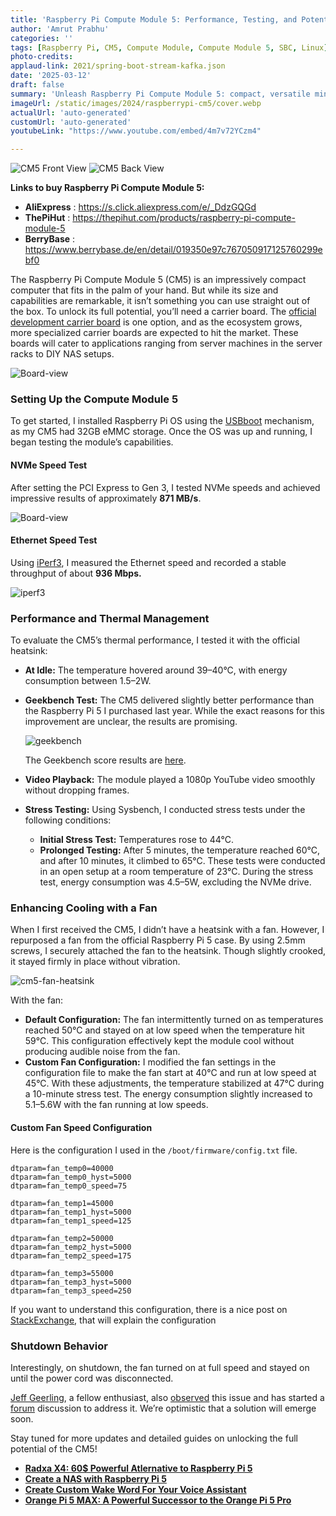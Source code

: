 ```yaml
---
title: 'Raspberry Pi Compute Module 5: Performance, Testing, and Potential'
author: 'Amrut Prabhu'
categories: ''
tags: [Raspberry Pi, CM5, Compute Module, Compute Module 5, SBC, Linux]
photo-credits:
applaud-link: 2021/spring-boot-stream-kafka.json
date: '2025-03-12'
draft: false
summary: 'Unleash Raspberry Pi Compute Module 5: compact, versatile mini-computer for high-speed storage, DIY NAS, and innovative projects.'
imageUrl: /static/images/2024/raspberrypi-cm5/cover.webp
actualUrl: 'auto-generated'
customUrl: 'auto-generated'
youtubeLink: "https://www.youtube.com/embed/4m7v72YCzm4"

---
```

<TOCInline toc={props.toc} asDisclosure />  


<div class="image-flex">
  <img src="/static/images/2024/raspberrypi-cm5/cm5-front.webp" alt="CM5 Front View" />
  <img src="/static/images/2024/raspberrypi-cm5/cm5-back.webp" alt="CM5 Back View" />
</div>



**Links to buy Raspberry Pi Compute Module 5:**
- **AliExpress** : https://s.click.aliexpress.com/e/_DdzGQGd
- **ThePiHut** : https://thepihut.com/products/raspberry-pi-compute-module-5
- **BerryBase** : https://www.berrybase.de/en/detail/019350e97c767050917125760299ebf0


The Raspberry Pi Compute Module 5 (CM5) is an impressively compact computer that fits in the palm of your hand. But while its size and capabilities are remarkable, it isn’t something you can use straight out of the box. To unlock its full potential, you’ll need a carrier board. The [official development carrier board](https://www.raspberrypi.com/products/compute-module-5-io-board/) is one option, and as the ecosystem grows, more specialized carrier boards are expected to hit the market. These boards will cater to applications ranging from server machines in the server racks to DIY NAS setups.

![Board-view](/static/images/2024/raspberrypi-cm5/io-board.webp)

### Setting Up the Compute Module 5

To get started, I installed Raspberry Pi OS using the [USBboot](https://github.com/raspberrypi/usbboot) mechanism, as my CM5 had 32GB eMMC storage. Once the OS was up and running, I began testing the module’s capabilities.

#### NVMe Speed Test

After setting the PCI Express to Gen 3, I tested NVMe speeds and achieved impressive results of approximately **871 MB/s**.

![Board-view](/static/images/2024/raspberrypi-cm5/nvme.webp)

#### Ethernet Speed Test

Using [iPerf3](https://iperf.fr/), I measured the Ethernet speed and recorded a stable throughput of about **936 Mbps.**

![iperf3](/static/images/2024/raspberrypi-cm5/iperf3.webp)

### Performance and Thermal Management

To evaluate the CM5’s thermal performance, I tested it with the official heatsink:

-   **At Idle:** The temperature hovered around 39–40°C, with energy consumption between 1.5–2W.
-   **Geekbench Test:** The CM5 delivered slightly better performance than the Raspberry Pi 5 I purchased last year. While the exact reasons for this improvement are unclear, the results are promising.

    ![geekbench](/static/images/2024/raspberrypi-cm5/geekbench.webp)  

    The Geekbench score results are [here](https://browser.geekbench.com/v6/cpu/compare/9221730).
-   **Video Playback:** The module played a 1080p YouTube video smoothly without dropping frames.
-   **Stress Testing:** Using Sysbench, I conducted stress tests under the following conditions:
    -   **Initial Stress Test:** Temperatures rose to 44°C.
    -   **Prolonged Testing:** After 5 minutes, the temperature reached 60°C, and after 10 minutes, it climbed to 65°C. These tests were conducted in an open setup at a room temperature of 23°C. During the stress test, energy consumption was 4.5–5W, excluding the NVMe drive.

### Enhancing Cooling with a Fan

When I first received the CM5, I didn’t have a heatsink with a fan. However, I repurposed a fan from the official Raspberry Pi 5 case. By using 2.5mm screws, I securely attached the fan to the heatsink. Though slightly crooked, it stayed firmly in place without vibration. 

![cm5-fan-heatsink](/static/images/2024/raspberrypi-cm5/cm5-fan-heatsink.webp)

With the fan:

-   **Default Configuration:** The fan intermittently turned on as temperatures reached 50°C and stayed on at low speed when the temperature hit 59°C. This configuration effectively kept the module cool without producing audible noise from the fan.
-   **Custom Fan Configuration:** I modified the fan settings in the configuration file to make the fan start at 40°C and run at low speed at 45°C. With these adjustments, the temperature stabilized at 47°C during a 10-minute stress test. The energy consumption slightly increased to 5.1–5.6W with the fan running at low speeds.

#### Custom Fan Speed Configuration

Here is the configuration I used in the `/boot/firmware/config.txt` file.
```shell
dtparam=fan_temp0=40000
dtparam=fan_temp0_hyst=5000
dtparam=fan_temp0_speed=75

dtparam=fan_temp1=45000
dtparam=fan_temp1_hyst=5000
dtparam=fan_temp1_speed=125

dtparam=fan_temp2=50000
dtparam=fan_temp2_hyst=5000
dtparam=fan_temp2_speed=175

dtparam=fan_temp3=55000
dtparam=fan_temp3_hyst=5000
dtparam=fan_temp3_speed=250
```
If you want to understand this configuration, there is a nice post on [StackExchange](https://raspberrypi.stackexchange.com/a/146007), that will explain the configuration

### Shutdown Behavior

Interestingly, on shutdown, the fan turned on at full speed and stayed on until the power cord was disconnected.

[Jeff Geerling](https://x.com/geerlingguy), a fellow enthusiast, also [observed](https://x.com/geerlingguy/status/1864785550898602396) this issue and has started a [forum](https://forums.raspberrypi.com/viewtopic.php?t=380543) discussion to address it. We’re optimistic that a solution will emerge soon.

Stay tuned for more updates and detailed guides on unlocking the full potential of the CM5!

-   [**Radxa X4: 60$ Powerful Atlernative to Raspberry Pi 5**](https://smarthomecircle.com/radxa-x4-alternative-to-raspberry-pi-5)
-   [**Create a NAS with Raspberry Pi 5**](https://smarthomecircle.com/create-nas-with-raspberry-pi-5)
-   [**Create Custom Wake Word For Your Voice Assistant**](https://smarthomecircle.com/custom-wake-word-for-voice-assistant-with-home-assistant)
-   [**Orange Pi 5 MAX: A Powerful Successor to the Orange Pi 5 Pro**](https://smarthomecircle.com/Orange-pi-5-max-a-powerful-successor-to-orange-pi-5-pro)

